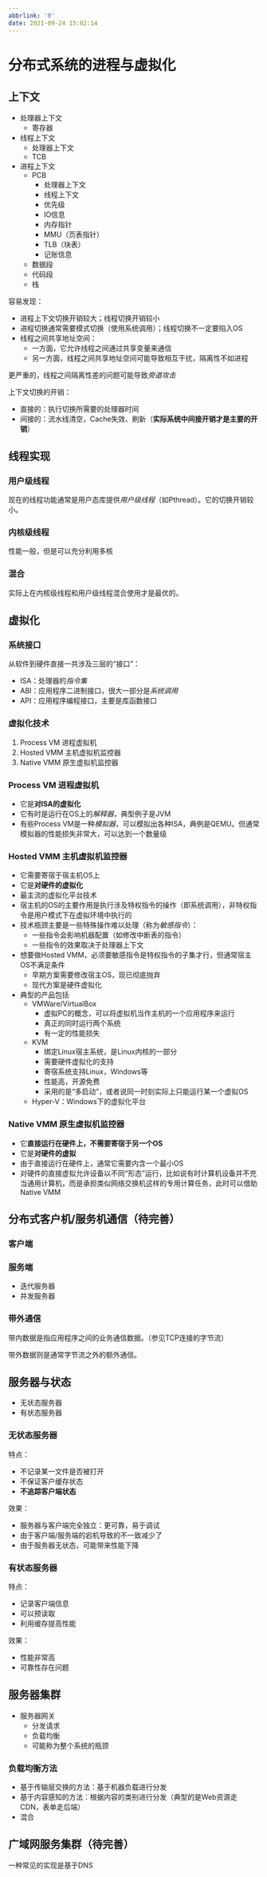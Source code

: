 ```yaml
---
abbrlink: '0'
date: 2021-09-24 15:02:14
---
```

# 分布式系统的进程与虚拟化
## 上下文
- 处理器上下文
  - 寄存器
- 线程上下文
  - 处理器上下文
  - TCB
- 进程上下文
  - PCB
    - 处理器上下文
    - 线程上下文
    - 优先级
    - IO信息
    - 内存指针
    - MMU（页表指针）
    - TLB（块表）
    - 记账信息
  - 数据段
  - 代码段
  - 栈

容易发现：
- 进程上下文切换开销较大；线程切换开销较小
- 进程切换通常需要模式切换（使用系统调用）；线程切换不一定要陷入OS
- 线程之间共享地址空间：
  - 一方面，它允许线程之间通过共享变量来通信
  - 另一方面，线程之间共享地址空间可能导致相互干扰，隔离性不如进程

更严重的，线程之间隔离性差的问题可能导致*旁道攻击*

上下文切换的开销：
- 直接的：执行切换所需要的处理器时间
- 间接的：流水线清空，Cache失效、刷新（**实际系统中间接开销才是主要的开销**）

## 线程实现
### 用户级线程
现在的线程功能通常是用户态库提供*用户级线程*（如Pthread）。它的切换开销较小。

### 内核级线程
性能一般，但是可以充分利用多核

### 混合
实际上在内核级线程和用户级线程混合使用才是最优的。


## 虚拟化
### 系统接口
从软件到硬件直接一共涉及三层的“接口”：
- ISA：处理器的*指令集*
- ABI：应用程序二进制接口，很大一部分是*系统调用*
- API：应用程序编程接口，主要是库函数接口

### 虚拟化技术
1. Process VM 进程虚拟机
2. Hosted VMM 主机虚拟机监控器
3. Native VMM 原生虚拟机监控器

### Process VM 进程虚拟机
- 它是**对ISA的虚拟化**
- 它有时是运行在OS上的*解释器*，典型例子是JVM
- 有些Process VM是一种*模拟器*，可以模拟出各种ISA，典例是QEMU。但通常模拟器的性能损失非常大，可以达到一个数量级

### Hosted VMM 主机虚拟机监控器
- 它需要寄宿于宿主机OS上
- 它是**对硬件的虚拟化**
- 最主流的虚拟化平台技术
- 宿主机的OS的主要作用是执行涉及特权指令的操作（即系统调用），非特权指令是用户模式下在虚拟环境中执行的
- 技术瓶颈主要是一些特殊操作难以处理（称为*敏感指令*）：
  - 一些指令会影响机器配置（如修改中断表的指令）
  - 一些指令的效果取决于处理器上下文
- 想要做Hosted VMM，必须要敏感指令是特权指令的子集才行，但通常宿主OS不满足条件
  - 早期方案需要修改宿主OS，现已彻底抛弃
  - 现代方案是硬件虚拟化
- 典型的产品包括
  - VMWare/VirtualBox
    - 虚拟PC的概念，可以将虚拟机当作主机的一个应用程序来运行
    - 真正的同时运行两个系统
    - 有一定的性能损失
  - KVM
    - 绑定Linux宿主系统，是Linux内核的一部分
    - 需要硬件虚拟化的支持
    - 寄宿系统支持Linux，Windows等
    - 性能高，开源免费
    - 采用的是“多启动”，或者说同一时刻实际上只能运行某一个虚拟OS
  - Hyper-V：Windows下的虚拟化平台

### Native VMM 原生虚拟机监控器
- 它**直接运行在硬件上，不需要寄宿于另一个OS**
- 它是**对硬件的虚拟**
- 由于直接运行在硬件上，通常它需要内含一个最小OS
- 对硬件的直接虚拟允许设备以不同“形态”运行，比如说有时计算机设备并不充当通用计算机，而是承担类似网络交换机这样的专用计算任务，此时可以借助Native VMM

## 分布式客户机/服务机通信（待完善）
### 客户端
### 服务端
- 迭代服务器
- 并发服务器

### 带外通信

带内数据是指应用程序之间的业务通信数据。（参见TCP连接的字节流）

带外数据则是通常字节流之外的额外通信。

## 服务器与状态
- 无状态服务器
- 有状态服务器

### 无状态服务器
特点：
- 不记录某一文件是否被打开
- 不保证客户缓存状态
- **不追踪客户端状态**

效果：
- 服务器与客户端完全独立：更可靠，易于调试
- 由于客户端/服务端的宕机导致的不一致减少了
- 由于服务器无状态，可能带来性能下降

### 有状态服务器
特点：
- 记录客户端信息
- 可以预读取
- 利用缓存提高性能

效果：
- 性能非常高
- 可靠性存在问题

## 服务器集群
- 服务器网关
  - 分发请求
  - 负载均衡
  - 可能称为整个系统的瓶颈

### 负载均衡方法
- 基于传输层交换的方法：基于机器负载进行分发
- 基于内容感知的方法：根据内容的类别进行分发（典型的是Web资源走CDN，表单走后端）
- 混合

## 广域网服务集群（待完善）
一种常见的实现是基于DNS